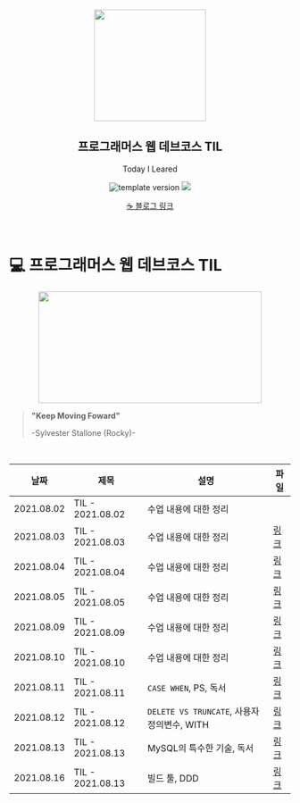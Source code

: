 <br/>
<p align="middle" >
  <img width="200px;" src="./src/images/prgms-logo.png"/>
</p>
<h2 align="middle">프로그래머스 웹 데브코스 TIL</h2>
<p align="middle">Today I Leared</p>
<p align="middle">
  <img src="https://img.shields.io/badge/version-1.0.0-blue?style=flat-square" alt="template version"/>
  <img src="https://img.shields.io/badge/language-md-md.svg?style=flat-square"/>
</p>

<p align="middle">
  <a href="https://white-board.tistory.com/">☕ 블로그 링크</a>  
</p>

<br/>

# 💻 프로그래머스 웹 데브코스 TIL
<p align="middle">
  <img src="https://user-images.githubusercontent.com/60502370/128619601-da3c6ee0-d903-439e-bd5e-8f4a4323731e.png" height="200px" width="400px">
</p>

> **"Keep Moving Foward"**
>
> -Sylvester Stallone (Rocky)-
<br/>

| 날짜 | 제목  | 설명              | 파일      |
| ---- | ----- | ----------------- |----------|
|2021.08.02 | TIL - 2021.08.02 | 수업 내용에 대한 정리 ||
|2021.08.03  | TIL - 2021.08.03 | 수업 내용에 대한 정리 |[링크](https://github.com/seung-hun-h/record/blob/main/TIL/2021.08.03.md)| 
|2021.08.04  | TIL - 2021.08.04 | 수업 내용에 대한 정리 |[링크](https://github.com/seung-hun-h/record/blob/main/TIL/2021.08.04.md)| 
|2021.08.05 | TIL - 2021.08.05 | 수업 내용에 대한 정리 |[링크](https://github.com/seung-hun-h/record/blob/main/TIL/2021.08.05.md)|
|2021.08.09 | TIL - 2021.08.09 | 수업 내용에 대한 정리 |[링크](https://github.com/seung-hun-h/record/blob/main/TIL/2021.08.09.md)|
|2021.08.10 | TIL - 2021.08.10 | 수업 내용에 대한 정리 |[링크](https://github.com/seung-hun-h/record/blob/main/TIL/2021.08.10.md)|
|2021.08.11 | TIL - 2021.08.11 | `CASE WHEN`, PS, 독서 |[링크](https://github.com/seung-hun-h/record/blob/main/TIL/2021.08.11.md)|
|2021.08.12 | TIL - 2021.08.12 | `DELETE VS TRUNCATE`, 사용자 정의변수, WITH |[링크](https://github.com/seung-hun-h/record/blob/main/TIL/2021.08.12.md)|
|2021.08.13 | TIL - 2021.08.13 | MySQL의 특수한 기술, 독서 |[링크](https://github.com/seung-hun-h/record/blob/main/TIL/2021.08.13.md)|
|2021.08.16 | TIL - 2021.08.13 | 빌드 툴, DDD |[링크](https://github.com/seung-hun-h/record/blob/main/TIL/2021.08.16.md)|